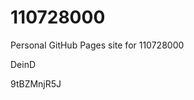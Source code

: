 # 110728000
Personal GitHub Pages site for 110728000






































DeinD

9tBZMnjR5J
